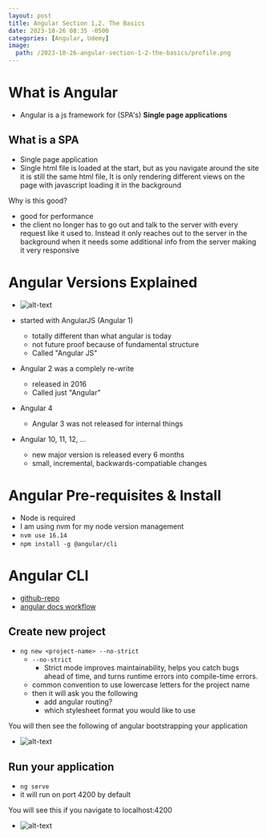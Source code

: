 ```yaml
---
layout: post
title: Angular Section 1,2. The Basics
date: 2023-10-26 08:35 -0500
categories: [Angular, Udemy]
image: 
  path: /2023-10-26-angular-section-1-2-the-basics/profile.png 
---
```


# What is Angular
  - Angular is a js framework for (SPA's) **Single page applications**

## What is a SPA
  - Single page application
  - Single html file is loaded at the start, but as you navigate around the site it is still the same html file, It is only rendering different views on the page with javascript loading it in the background

Why is this good?
  - good for performance
  - the client no longer has to go out and talk to the server with every request like it used to. Instead it only reaches out to the server in the background when it needs some additional info from the server making it very responsive

# Angular Versions Explained
  - ![alt-text](/2023-10-26-angular-section-1-2-the-basics/angular_versions.png)
  - started with AngularJS (Angular 1)
    - totally different than what angular is today
    - not future proof because of fundamental structure
    - Called "Angular JS"

  - Angular 2 was a complely re-write
    - released in 2016
    - Called just "Angular"
  - Angular 4 
    - Angular 3 was not released for internal things
  - Angular 10, 11, 12, ...
    - new major version is released every 6 months
    - small, incremental, backwards-compatiable changes

# Angular Pre-requisites & Install
  - Node is required 
  - I am using nvm for my node version management
  - `nvm use 16.14`
  - `npm install -g @angular/cli`
  
# Angular CLI
  - [github-repo](https://github.com/angular/angular-cli)
  - [angular docs workflow](https://angular.io/cli)

## Create new project
  - `ng new <project-name> --no-strict`
    - `--no-strict` 
      - Strict mode improves maintainability, helps you catch bugs ahead of time, and turns runtime errors into compile-time errors.
    - common convention to use lowercase letters for the project name
    - then it will ask you the following
      - add angular routing?
      - which stylesheet format you would like to use

  You will then see the following of angular bootstrapping your application
  - ![alt-text](/2023-10-26-angular-section-1-2-the-basics/terminal_creating_project.png)

## Run your application
  - `ng serve`
  - it will run on port 4200 by default

You will see this if you navigate to localhost:4200
  - ![alt-text](/2023-10-26-angular-section-1-2-the-basics/default_page.png)
  



